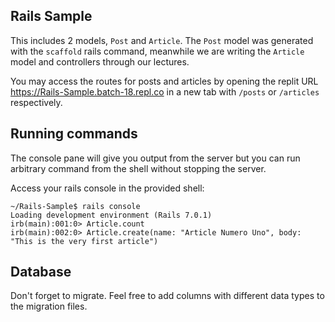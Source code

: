 ## Rails Sample

This includes 2 models, `Post` and `Article`. The `Post` model was generated with the `scaffold` rails command, meanwhile we are writing the `Article` model and controllers through our lectures.

You may access the routes for posts and articles by opening the replit URL https://Rails-Sample.batch-18.repl.co in a new tab with `/posts` or `/articles` respectively.

## Running commands

The console pane will give you output from the server but you can run arbitrary command from the shell without stopping the server.

Access your rails console in the provided shell:
```shell
~/Rails-Sample$ rails console
Loading development environment (Rails 7.0.1)
irb(main):001:0> Article.count
irb(main):002:0> Article.create(name: "Article Numero Uno", body: "This is the very first article")
```

## Database

Don't forget to migrate. Feel free to add columns with different data types to the migration files.